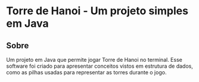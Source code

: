 # Torre de Hanoi - Um projeto simples em Java

## Sobre
Um projeto em Java que permite jogar Torre de Hanoi no terminal. 
Esse software foi criado para apresentar conceitos vistos em estrutura de dados, como as pilhas usadas para representar as torres durante o jogo.
